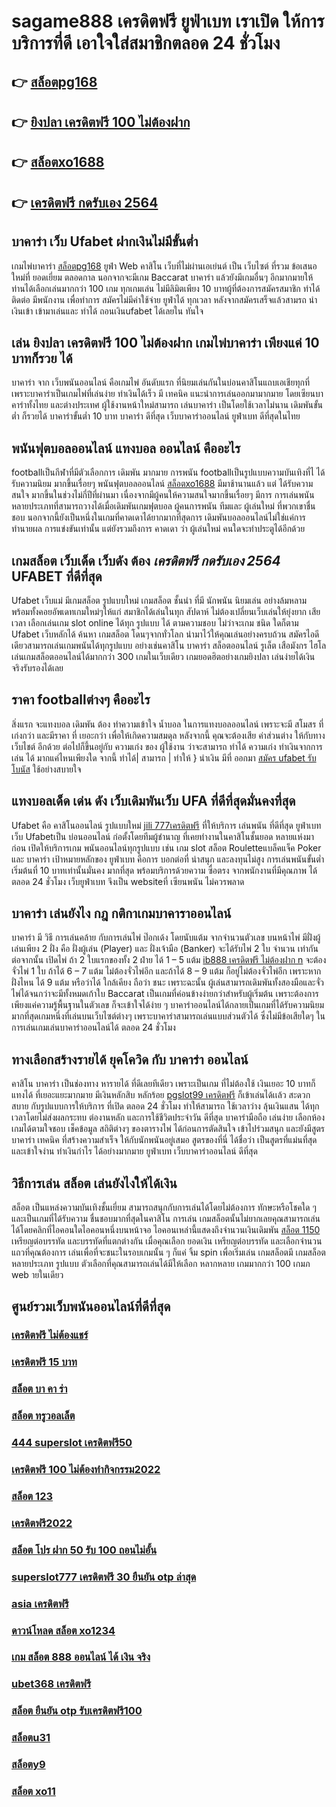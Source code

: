 # sagame888 เครดิตฟรี  ยูฟ่าเบท  เราเปิด ให้การบริการที่ดี เอาใจใส่สมาชิกตลอด 24 ชั่วโมง

## 👉 [สล็อตpg168](https://www.ufaeat.com/ทางเข้ายูฟ่าเบท-ufabet/)
## 👉 [ยิงปลา เครดิตฟรี 100 ไม่ต้องฝาก](https://www.ufaeat.com/ufabet-master-login/)
## 👉 [สล็อตxo1688](https://www.ufaeat.com/)
## 👉 [เครดิตฟรี กดรับเอง 2564](https://www.ufaeat.com/credit-free-50/)

##  บาคาร่า เว็บ Ufabet  ฝากเงินไม่มีขั้นต่ำ

 เกมไพ่บาคาร่า [สล็อตpg168](https://www.ufaeat.com/ufabet-master-login/)   ยูฟ่า Web คาสิโน  เว็บที่ไม่ผ่านเอเย่นต์ เป็น เว็บไซต์ ที่รวม ข้อเสนอใหม่ที่  ยอดเยี่ยม ตลอดกาล นอกจากจะมีเกม  Baccarat บาคาร่า  แล้วยังมีเกมอื่นๆ อีกมากมายให้ท่านได้เลือกเล่นมากกว่า 100 เกม ทุกเกมเล่น ไม่มีลิมิตเพียง 10 บาทผู้ที่ต้องการสมัครสมาชิก  ทำได้ ติดต่อ มีพนักงาน เพื่อทำการ สมัครไม่มีค่าใช้จ่าย ยูฟ่าได้ ทุกเวลา  หลังจากสมัครเสร็จแล้วสามรถ นำเงินเข้า เข้ามาเล่นและ  ทำได้ ถอนเงินufabet ได้เลยใน ทันใจ

## เล่น **ยิงปลา เครดิตฟรี 100 ไม่ต้องฝาก** เกมไพ่บาคาร่า  เพียงแค่ 10 บาทก็รวย ได้

 บาคาร่า จาก  เว็บพนันออนไลน์ คือเกมไพ่  อันดับแรก   ที่นิยมเล่นกันในบ่อนคาสิโนแถบเอเชียทุกที่  เพราะบาคาร่าเป็นเกมไพ่ที่เล่นง่าย ทำเงินได้เร็ว มี เทคนิค   แนะนำการเล่นออกมามากมาย โดยเซียนบาคาร่าทั้งไทย และต่างประเทศ  ผู้ใช้งานหน้าใหม่สามารถ เล่นบาคาร่า เป็นโดยใช้เวลาไม่นาน เดิมพันขั้นต่ำ ก็รวยได้ บาคาร่าขั้นต่ำ 10 บาท บาคาร่า ดีที่สุด เว็บบาคาร่าออนไลน์  ยูฟ่าเบท  ดีที่สุดในไทย


##  พนันฟุตบอลออนไลน์   แทงบอล  ออนไลน์ คืออะไร

 footballเป็นกีฬาที่มีตัวเลือกการ เดิมพัน มากมาย การพนัน footballเป็นรูปแบบความบันเทิงที่ไ ได้รับความนิยม มากขึ้นเรื่อยๆ พนันฟุตบอลออนไลน์ [สล็อตxo1688](https://www.ufaeat.com/credit-free-50/)   มีมาช้านานแล้ว แต่ ได้รับความสนใจ มากขึ้นในช่วงไม่กี่ปีที่ผ่านมา เนื่องจากมีผู้คนให้ความสนใจมากขึ้นเรื่อยๆ มีการ การเล่นพนันหลายประเภทที่สามารถวางได้เมื่อเดิมพันเกมฟุตบอล   ผู้คนการพนัน ทีมและ ผู้เล่นใหม่ ที่พวกเขาชื่นชอบ นอกจากนี้ยังเป็นหนึ่งในเกมที่คาดเดาได้ยากมากที่สุดการ เดิมพันบอลออนไลน์ไม่ใช่แค่การทำนายผล การแข่งขันเท่านั้น แต่ยังรวมถึงการ คาดเดา ว่า ผู้เล่นใหม่ คนใดจะทำประตูได้อีกด้วย

## เกมสล็อต  เว็บเด็ด เว็บดัง ต้อง ***เครดิตฟรี กดรับเอง 2564***  UFABET ที่ดีที่สุด

 Ufabet เว็บแม่ มีเกมสล็อต รูปแบบใหม่ เกมสล็อต ชั้นนำ ที่มี นักพนัน นิยมเล่น อย่างล้มหลาม พร้อมทั้งคอยอัพเดทเกมใหม่ๆให้แก่ สมาชิกได้เล่นในทุก สัปดาห์   ไม่ต้องเปลี่ยนเว็บเล่นให้ยุ่งยาก เสียเวลา เลือกเล่นเกม slot online ได้ทุก รูปแบบ ได้ ตามความชอบ ไม่ว่าจะเกม ชนิด ใดก็ตาม  Ufabet เว็บหลักได้ ค้นหา เกมสล็อต โดนๆจากทั่วโลก  นำมาไว้ให้คุณเล่นอย่างครบถ้วน  สมัครไอดีเดียวสามารถเล่นเกมพนันได้ทุกรูปแบบ  อย่างเช่นคาสิโน บาคาร่า  สล็อตออนไลน์  รูเล็ต เสือมังกร ไฮโล เล่นเกมสล็อตออนไลน์ได้มากกว่า 300 เกมในเว็บเดียว เกมยอดฮิตอย่างเกมยิงปลา เล่นง่ายได้เงินจริงรับรองได้เลย


## ราคา  footballต่างๆ คืออะไร 

 สิ่งแรก จะแทงบอล เดิมพัน  ต้อง  ทำความเข้าใจ   น้ำบอล  ในการแทงบอลออนไลน์  เพราะจะมี สโมสร ที่ เก่งกว่า และมีราคา ที่ เยอะกว่า เพื่อให้เกิดความสมดุล   หลังจากนี้  คุณจะต้องเสีย  ค่าส่วนต่าง ให้กับทาง เว็บไชต์  อีกด้วย ต่อไปก็ขึ้นอยู่กับ ความเก่ง  ของ ผู้ใช้งาน ว่าจะสามารถ ทำได้ ความเก่ง ทำเงินจากการ เล่น ได้ มากแค่ไหนเพียงใด  จากนี้ ทำได้| สามารถ | ทำให้ }  นำเงิน  มีที่  ออกมา [สมัคร ufabet รับโบนัส](https://www.ufaeat.com/ufabet-master-login/)  ใช้อย่างสบายใจ

## แทงบอลเด็ด เด่น ดัง เว็บเดิมพันเว็บ UFA ที่ดีที่สุดมั่นคงที่สุด

Ufabet คือ คาสิโนออนไลน์ รูปแบบใหม่ [jili 777เครดิตฟรี](https://www.ufaeat.com/ทางเข้ายูฟ่าเบท-ufabet/) ที่ให้บริการ เล่นพนัน ที่ดีที่สุด  ยูฟ่าเบท เว็บ Ufabetเป็น บ่อนออนไลน์ ก่อตั้งโดยทีมผู้ชำนาญ ที่เคยทำงานในคาสิโนชั้นยอด หลายแห่งมาก่อน เปิดให้บริการเกม พนันออนไลน์ทุกรูปแบบ  เช่น เกม slot สล็อต Rouletteแบล็คแจ็ค   Poker และ บาคาร่า เป้าหมายหลักของ ยูฟ่าเบท  คือการ บอกต่อที่ น่าสนุก และลงทุนไม่สูง  การเล่นพนันขั้นต่ำเริ่มต้นที่ 10 บาทเท่านั้นมั่นคง มากที่สุด พร้อมบริการด้วยความ ซื่อตรง จากพนักงานที่มีคุณภาพ ได้ตลอด 24 ชั่วโมง  เว็บยูฟ่าเบท  จึงเป็น websiteที่ เซียนพนัน  ไม่ควรพลาด

## บาคาร่า เล่นยังไง กฎ กติกาเกมบาคาราออนไลน์

บาคาร่า มี  วิธี  การเล่นคล้าย กับการเล่นไพ่ ป๊อกเด้ง โดยนับแต้ม จากจำนวนตัวเลข บนหน้าไพ่ มีฝั่งผู้เล่นเพียง 2 ฝั่ง คือ ฝั่งผู้เล่น (Player)  และ ฝั่งเจ้ามือ (Banker) จะได้รับไพ่ 2 ใบ จำนวน เท่ากัน  ต่อจากนั้น  เปิดไพ่ ถ้า 2 ใบแรกของทั้ง 2 ฝ่าย ได้ 1 – 5 แต้ม [ib888 เครดิตฟรี ไม่ต้องฝาก n](https://www.ufaeat.com/register/) จะต้องจั่วไพ่ 1 ใบ ถ้าได้ 6 – 7 แต้ม ไม่ต้องจั่วไพ่อีก  และถ้าได้ 8 – 9 แต้ม ก็อยู่ไม่ต้องจั่วไพ่อีก เพราะหากฝั่งไหน ได้ 9 แต้ม หรือว่าได้ ใกล้เคียง ถือว่า ชนะ เพราะฉะนั้น ผู้เล่นสามารถเดิมพันทั้งสองมือและจั่วไพ่ได้จนกว่าจะมีทั้งหมดเก้าใบ Baccarat เป็นเกมที่ค่อนข้างง่ายกว่าสำหรับผู้เริ่มต้น เพราะต้องการเพียงแค่ความรู้พื้นฐานในตัวเลข ก็จะเข้าใจได้ง่าย ๆ บาคาร่าออนไลน์ได้กลายเป็นเกมที่ได้รับความนิยมมากที่สุดเกมหนึ่งที่เล่นบนเว็บไซต์ต่างๆ เพราะบาคาร่าสามารถเล่นแบบส่วนตัวได้ ซึ่งไม่มีข้อเสียใดๆ ในการเล่นเกมเล่นบาคาร่าออนไลน์ได้  ตลอด 24 ชั่วโมง

## ทางเลือกสร้างรายได้ ยุคโควิด กับ บาคาร่า ออนไลน์ 

คาสิโน บาคาร่า เป็นช่องทาง หารายได้ ที่ดีเลยทีเดียว เพราะเป็นเกม ที่ไม่ต้องใช้ เงินเยอะ 10 บาทก็แทงได้ ที่เยอะแยะมากมาย มีเงินหลักสิบ หลักร้อย [pgslot99 เครดิตฟรี](https://www.ufaeat.com/credit-free-50/) ก็เข้าเล่นได้เเล้ว สะดวกสบาย กับรูปแบบการให้บริการ ที่เปิด ตลอด 24 ชั่วโมง  ทำให้สามารถ ใช้เวลาว่าง  ลุ้นเงินแสน ได้ทุกเวลาโดยไม่ส่งผลกระทบ ต่องานหลัก และการใช้ชีวิตประจำวัน  ดีที่สุด  บาคาร่ามือถือ เล่นง่าย เลือกห้องเกมได้ตามใจชอบ เช็คข้อมูล สถิติต่างๆ ของตารางไพ่ ได้ก่อนการตัดสินใจ เข้าไปร่วมสนุก และยังมีสูตรบาคาร่า  เทคนิค   ที่สร้างความสำเร็จ ให้กับนักพนันอยู่เสมอ สูตรของที่นี่ ได้ชื่อว่า เป็นสูตรที่แม่นที่สุด และเข้าใจง่าน ทำเงินกำไร ได้อย่างมากมาย  ยูฟ่าเบท  เว็บบาคาร่าออนไลน์ ดีที่สุด

## วิธีการเล่น สล็อต เล่นยังไงให้ได้เงิน

สล็อต เป็นแหล่งความบันเทิงชั้นเยี่ยม สามารถสนุกกับการเล่นได้โดยไม่ต้องการ ทักษะหรือโชคใด ๆ และเป็นเกมที่ได้รับความ ชื่นชอบมากที่สุดในคาสิโน  การเล่น เกมสล็อตนั้นไม่ยากเลยคุณสามารถเล่นได้โดยคลิกที่ไอคอนใดไอคอนหนึ่งบนหน้าจอ ไอคอนเหล่านี้แสดงถึงจำนวนเงินเดิมพัน  [สล็อต 1150](https://www.ufaeat.com/regis-ufabet-master-free/) เหรียญต่อบรรทัด และบรรทัดที่แตกต่างกัน  เมื่อคุณเลือก ยอดเงิน  เหรียญต่อบรรทัด และเลือกจำนวนแถวที่คุณต้องการ เล่นเพื่อที่จะชนะในรอบเกมนั้น ๆ ก็แค่ จิ้ม  spin เพื่อเริ่มเล่น เกมสล็อตมี เกมสล็อตหลายประเภท รูปแบบ ตัวเลือกที่คุณสามารถเล่นได้มีให้เลือก หลากหลาย เกมมากกว่า 100 เกมภ web ายในเดียว


## ศูนย์รวมเว็บพนันออนไลน์ที่ดีที่สุด

### [เครดิตฟรี ไม่ต้องแชร์](https://atom.io/themes/ทางเข้า%20ufaeat%20สล็อตx%20008%20สล็อต%20เว็บตรง%20100%)
### [เครดิตฟรี 15 บาท](https://atom.io/themes/ทางเข้า%20ufaeat%20g2g%20สล็อต%20008%20สล็อต%20เว็บตรง%20100%)
### [สล็อต บา คา ร่า](https://atom.io/themes/ทางเข้า%20ufaeat%20สล็อต789ฝากถอนไม่มีขั้นต่ํา%20008%20สล็อต%20เว็บตรง%20100%)
### [สล็อต ทรูวอลเล็ต](https://atom.io/themes/ทางเข้า%20ufaeat%20สล็อตpg%20ฝาก-ถอน%20true%20wallet%20008%20สล็อต%20เว็บตรง%20100%)
### [444 superslot เครดิตฟรี50](https://atom.io/themes/ทางเข้า%20ufaeat%20ufa678%20เครดิตฟรี%20008%20สล็อต%20เว็บตรง%20100%)
### [เครดิตฟรี 100 ไม่ต้องทำกิจกรรม2022](https://atom.io/themes/ทางเข้า%20ufaeat%20lavagame%20เครดิตฟรี%20100%20008%20สล็อต%20เว็บตรง%20100%)
### [สล็อต 123](https://atom.io/themes/ทางเข้า%20ufaeat%20super%20bonus888%20เครดิตฟรี%20008%20สล็อต%20เว็บตรง%20100%)
### [เครดิตฟรี2022](https://atom.io/themes/ทางเข้า%20ufaeat%20betflix%20pg%20เครดิตฟรี%2050%20008%20สล็อต%20เว็บตรง%20100%)
### [สล็อต โปร ฝาก 50 รับ 100 ถอนไม่อั้น](https://atom.io/themes/ทางเข้า%20ufaeat%20สล็อต%20เว็บตรง%20008%20สล็อต%20เว็บตรง%20100%)
### [superslot777 เครดิตฟรี 30 ยืนยัน otp ล่าสุด](https://atom.io/themes/ทางเข้า%20ufaeat%20ส%20กาย%20สปอร์ต%20สล็อต%20008%20สล็อต%20เว็บตรง%20100%)
### [asia เครดิตฟรี](https://atom.io/themes/ทางเข้า%20ufaeat%20สล็อต%20ยืนยันเบอร์โทร%20รับเครดิตฟรี%202021%20008%20สล็อต%20เว็บตรง%20100%)
### [ดาวน์โหลด สล็อต xo1234](https://atom.io/themes/ทางเข้า%20ufaeat%20สมัคร%20สล็อต%20777%20008%20สล็อต%20เว็บตรง%20100%)
### [เกม สล็อต 888 ออนไลน์ ได้ เงิน จริง](https://atom.io/themes/ทางเข้า%20ufaeat%201688games%20สล็อต%20008%20สล็อต%20เว็บตรง%20100%)
### [ubet368 เครดิตฟรี](https://atom.io/themes/ทางเข้า%20ufaeat%20สล็อต%20โปร%20ฝาก%2050%20รับ%20100%20ถอนไม่อั้น%20008%20สล็อต%20เว็บตรง%20100%)
### [สล็อต ยืนยัน otp รับเครดิตฟรี100](https://atom.io/themes/ทางเข้า%20ufaeat%20superslot%20เครดิตฟรี%2050%20รับ%20otp%20008%20สล็อต%20เว็บตรง%20100%)
### [สล็อตu31](https://atom.io/themes/ทางเข้า%20ufaeat%20สล็อตxd%20008%20สล็อต%20เว็บตรง%20100%)
### [สล็อตy9](https://atom.io/themes/ทางเข้า%20ufaeat%20melotto%20เครดิตฟรี%20008%20สล็อต%20เว็บตรง%20100%)
### [สล็อต xo11](https://atom.io/themes/ทางเข้า%20ufaeat%20nazathai%20สล็อต%20008%20สล็อต%20เว็บตรง%20100%)